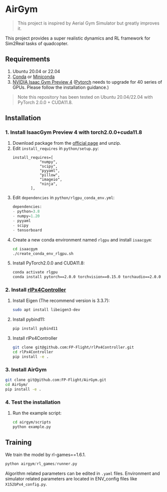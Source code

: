 # AirGym
> This project is inspired by Aerial Gym Simulator but greatly improves it. 

This project provides a super realistic dynamics and RL framework for Sim2Real tasks of quadcopter.

## Requirements
1. Ubuntu 20.04 or 22.04
1. [Conda](https://www.anaconda.com/download) or [Miniconda ](https://docs.conda.io/en/latest/miniconda.html)
1. [NVIDIA Isaac Gym Preview 4](https://developer.nvidia.com/isaac-gym) ([Pytorch]((https://pytorch.org/)) needs to upgrade for 40 series of GPUs. Please follow the installation guidance.)

> Note this repository has been tested on Ubuntu 20.04/22.04 with PyTorch 2.0.0 + CUDA11.8.

## Installation
### 1. Install IsaacGym Preview 4 with torch2.0.0+cuda11.8
1. Download package from the [official page](https://developer.nvidia.com/isaac-gym) and unzip.
1. Edit `install_requires` in `python/setup.py`:
    ```
    install_requires=[
                "numpy",
                "scipy",
                "pyyaml",
                "pillow",
                "imageio",
                "ninja",
            ],
    ```
1. Edit `dependencies` in `python/rlgpu_conda_env.yml`:
    ```python
    dependencies:
    - python=3.8
    - numpy=1.20
    - pyyaml
    - scipy
    - tensorboard
    ```
1. Create a new conda environment named `rlgpu` and install `isaacgym`:
    ```bash
    cd isaacgym
    ./create_conda_env_rlgpu.sh
    ```
1. Install PyTorch2.0.0 and CUDA11.8:
    ```bash
    conda activate rlgpu
    conda install pytorch==2.0.0 torchvision==0.15.0 torchaudio==2.0.0 pytorch-cuda=11.8 -c pytorch -c nvidia
    ```

### 2. Install [rlPx4Controller](https://github.com/FP-Flight/rlPx4Controller)
1. Install Eigen (The recommend version is 3.3.7):
    ```bash
    sudo apt install libeigen3-dev
    ```
1. Install pybind11:
    ```bash
    pip install pybind11
    ```
1. Install rlPx4Controller
    ```bash
    git clone git@github.com:FP-Flight/rlPx4Controller.git
    cd rlPx4Controller
    pip install -e .
    ```
### 3. Install AirGym
```bash
git clone git@github.com:FP-Flight/AirGym.git
cd AirGym/
pip install -e .
```
### 4. Test the installation
1. Run the example script:
    ```bash
    cd airgym/scripts
    python example.py
    ```

## Training
We train the model by rl-games==1.6.1. 
```python
python airgym/rl_games/runner.py
```
Algorithm related parameters can be edited in `.yaml` files. Environment and simulator related parameters are located in ENV_config files like `X152bPx4_config.py`.